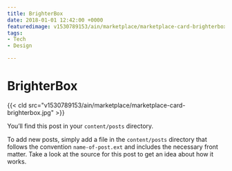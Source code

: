 ```yaml
---
title: BrighterBox
date: 2018-01-01 12:42:00 +0000
featuredimage: v1530789153/ain/marketplace/marketplace-card-brighterbox.jpg
tags:
- Tech
- Design

---
```

# BrighterBox

{{< cld src="v1530789153/ain/marketplace/marketplace-card-brighterbox.jpg" >}}

You’ll find this post in your `content/posts` directory.

To add new posts, simply add a file in the `content/posts` directory that follows the convention `name-of-post.ext` and includes the necessary front matter. Take a look at the source for this post to get an idea about how it works.